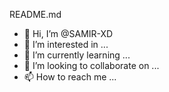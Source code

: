 README.md

- 👋 Hi, I’m @SAMIR-XD
- 👀 I’m interested in ...
- 🌱 I’m currently learning ...
- 💞️ I’m looking to collaborate on ...
- 📫 How to reach me ...

<!---
SAMIR-XD/SAMIR-XD is a ✨ special ✨ repository because its `README.md` (this file) appears on your GitHub profile.
You can click the Preview link to take a look at your changes.
--->
